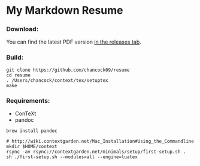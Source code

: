 My Markdown Resume
===================

### Download:

You can find the latest PDF version [in the releases tab](https://github.com/chancock09/resume/releases/latest).

### Build:

```
git clone https://github.com/chancock09/resume
cd resume
. /Users/chancock/context/tex/setuptex
make
```

### Requirements:

- ConTeXt
- pandoc

```
brew install pandoc

# http://wiki.contextgarden.net/Mac_Installation#Using_the_Commandline
mkdir $HOME/context
rsync -av rsync://contextgarden.net/minimals/setup/first-setup.sh .
sh ./first-setup.sh --modules=all --engine=luatex
```
